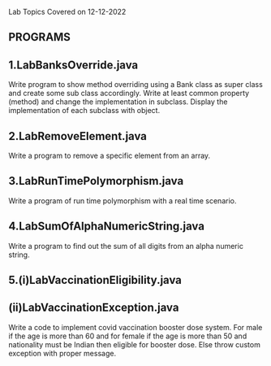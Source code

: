 Lab Topics Covered on 12-12-2022

PROGRAMS
--------
1.LabBanksOverride.java
-----------------------
Write program to show method overriding using a Bank class as super class and create some sub class accordingly. Write at least common property (method) and change the implementation in subclass. Display the implementation of each subclass with object.

2.LabRemoveElement.java
------------------------
Write a program to remove a specific element from an array.

3.LabRunTimePolymorphism.java
------------------------------
Write a program of run time polymorphism with a real time scenario.

4.LabSumOfAlphaNumericString.java
----------------------------------
Write a program to find out the sum of all digits from an alpha numeric string.

5.(i)LabVaccinationEligibility.java
--------------------------------------
  (ii)LabVaccinationException.java
  ----------------------------------
Write a code to implement covid vaccination booster dose system. For male if the age is more than 60 and for female if the age is more than 50 and nationality must be Indian then eligible for booster dose. Else throw custom exception with proper message.

